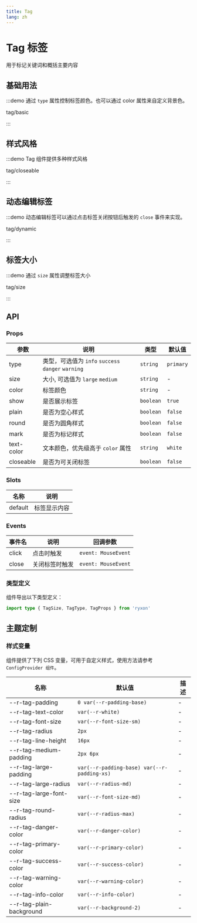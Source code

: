 ```yaml
---
title: Tag
lang: zh
---
```


# Tag 标签

用于标记关键词和概括主要内容

## 基础用法

:::demo 通过 `type` 属性控制标签颜色。也可以通过 color 属性来自定义背景色。

tag/basic

:::

## 样式风格

:::demo Tag 组件提供多种样式风格

tag/closeable

:::

## 动态编辑标签

:::demo 动态编辑标签可以通过点击标签关闭按钮后触发的 `close` 事件来实现。

tag/dynamic

:::

## 标签大小

:::demo 通过 `size` 属性调整标签大小

tag/size

:::

## API

### Props

| 参数 | 说明 | 类型 | 默认值 |
| --- | --- | --- | --- |
| type | 类型，可选值为 `info` `success` `danger` `warning` | `string` | `primary` |
| size | 大小, 可选值为 `large` `medium` | `string` | - |
| color | 标签颜色 | `string` | - |
| show | 是否展示标签 | `boolean` | `true` |
| plain | 是否为空心样式 | `boolean` | `false` |
| round | 是否为圆角样式 | `boolean` | `false` |
| mark | 是否为标记样式 | `boolean` | `false` |
| text-color | 文本颜色，优先级高于 `color` 属性 | `string` | `white` |
| closeable | 是否为可关闭标签 | `boolean` | `false` |

### Slots

| 名称    | 说明         |
| ------- | ------------ |
| default | 标签显示内容 |

### Events

| 事件名 | 说明           | 回调参数            |
| ------ | -------------- | ------------------- |
| click  | 点击时触发     | `event: MouseEvent` |
| close  | 关闭标签时触发 | `event: MouseEvent` |

### 类型定义

组件导出以下类型定义：

```ts
import type { TagSize, TagType, TagProps } from 'ryxon'
```

## 主题定制

### 样式变量

组件提供了下列 CSS 变量，可用于自定义样式，使用方法请参考 `ConfigProvider 组件`。

| 名称 | 默认值 | 描述 |
| --- | --- | --- |
| --r-tag-padding | `0 var(--r-padding-base)` | - |
| --r-tag-text-color | `var(--r-white)` | - |
| --r-tag-font-size | `var(--r-font-size-sm)` | - |
| --r-tag-radius | `2px` | - |
| --r-tag-line-height | `16px` | - |
| --r-tag-medium-padding | `2px 6px` | - |
| --r-tag-large-padding | `var(--r-padding-base) var(--r-padding-xs)` | - |
| --r-tag-large-radius | `var(--r-radius-md)` | - |
| --r-tag-large-font-size | `var(--r-font-size-md)` | - |
| --r-tag-round-radius | `var(--r-radius-max)` | - |
| --r-tag-danger-color | `var(--r-danger-color)` | - |
| --r-tag-primary-color | `var(--r-primary-color)` | - |
| --r-tag-success-color | `var(--r-success-color)` | - |
| --r-tag-warning-color | `var(--r-warning-color)` | - |
| --r-tag-info-color | `var(--r-info-color)` | - |
| --r-tag-plain-background | `var(--r-background-2)` | - |
